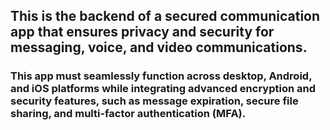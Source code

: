 ## This is the backend of a secured communication app that ensures privacy and security for messaging, voice, and video communications.

### This app must seamlessly function across desktop, Android, and iOS platforms while integrating advanced encryption and security features, such as message expiration, secure file sharing, and multi-factor authentication (MFA).
